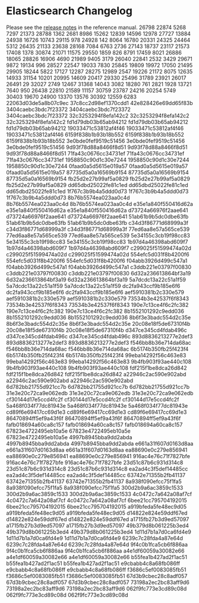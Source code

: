 # Elasticsearch Changelog

Please see the [release notes](https://www.elastic.co/guide/en/elasticsearch/reference/current/es-release-notes.html) in the reference manual.
26798
22874
5268
7297
21373
28788
1362
2681
8986
15262
12839
14596
12978
27727
13884
24938
16726
10743
29115
978
24928
142
8064
16780
20331
24325
24464
5312
26435
21133
23638
28168
7084
6763
2736
27143
18737
23117
21573
17408
1378
30874
21071
11575
29550
1859
826
8791
17459
8021
26886
18065
28826
16906
4690
21989
9405
3179
26040
22841
2532
3429
29671
9872
19134
996
28527
22547
19033
7830
25845
19809
19972
17050
21495
29905
18244
5822
17127
12287
28275
12989
2547
19226
21172
8075
12635
14933
31154
10201
20995
14609
20417
29330
25496
31789
23921
26017
26491
29
32027
2749
12467
31368
14043
3082
18280
761
2821
1928
13721
7640
950
26438
22810
21589
11157
30759
23787
24216
20254
5749
30403
19670
24900
13370
13576
30392
12559
6283
22063d03de5a8b07c9ec
37c8cc2d98ef1370cdd1
42e828426e69dd65f83b
3404caebc3bdc7f23372
3404caebc3bdc7f23372
3404caebc3bdc7f23372
32c3253294f8efa142c2
32c3253294f8efa142c2
32c3253294f8efa142c2
fd1d79db03b65ab94212
fd1d79db03b65ab94212
fd1d79db03b65ab94212
19033471c53812af4f46
19033471c53812af4f46
19033471c53812af4f46
6159f838b1b93b18b552
6159f838b1b93b18b552
6159f838b1b93b18b552
3e0bde0fef9519c51456
3e0bde0fef9519c51456
3e0bde0fef9519c51456
9d93f78d88a8466f8d51
9d93f78d88a8466f8d51
9d93f78d88a8466f8d51
71fa43c0676cc34731ef
71fa43c0676cc34731ef
71fa43c0676cc34731ef
1958850c90d1c30e7244
1958850c90d1c30e7244
1958850c90d1c30e7244
0faad0a5d5615e019a57
0faad0a5d5615e019a57
0faad0a5d5615e019a57
87735d5a0a16569b9154
87735d5a0a16569b9154
87735d5a0a16569b9154
fb25d2e27b99af5a0829
fb25d2e27b99af5a0829
fb25d2e27b99af5a0829
dd65dbd25022fe81c1ed
dd65dbd25022fe81c1ed
dd65dbd25022fe81c1ed
1f767c3b9b4a5ddd0d73
1f767c3b9b4a5ddd0d73
1f767c3b9b4a5ddd0d73
8b76b5574ea023aa0c4d
8b76b5574ea023aa0c4d
8b76b5574ea023aa0c4d
e35e1a840f550416d62a
e35e1a840f550416d62a
e35e1a840f550416d62a
d73724a66976f2aae641
d73724a66976f2aae641
d73724a66976f2aae641
51ab61b9b5dc0dbe63fb
51ab61b9b5dc0dbe63fb
51ab61b9b5dc0dbe63fb
c34d3f86771d68999a3f
c34d3f86771d68999a3f
c34d3f86771d68999a3f
77ed6aa8e57a565ce539
77ed6aa8e57a565ce539
77ed6aa8e57a565ce539
5e34155c3cb19f98cc83
5e34155c3cb19f98cc83
5e34155c3cb19f98cc83
1b97d4a46398abd609f7
1b97d4a46398abd609f7
1b97d4a46398abd609f7
c299025f51599474a02d
c299025f51599474a02d
c299025f51599474a02d
554efc5d031f8b4200f6
554efc5d031f8b4200f6
554efc5d031f8b4200f6
f04abb3926d499c547a1
f04abb3926d499c547a1
f04abb3926d499c547a1
c3ddb221e03797f00830
c3ddb221e03797f00830
c3ddb221e03797f00830
6d32a236613864bf3a19
6d32a236613864bf3a19
6d32a236613864bf3a19
5a7dcdc13a22c51a1f59
5a7dcdc13a22c51a1f59
5a7dcdc13a22c51a1f59
dc2fa943ccf9b185e6f6
dc2fa943ccf9b185e6f6
dc2fa943ccf9b185e6f6
aef5910381b2c330e579
aef5910381b2c330e579
aef5910381b2c330e579
73534b3e42537f6f8343
73534b3e42537f6f8343
73534b3e42537f6f8343
190e7c13ce4f6c2fc382
190e7c13ce4f6c2fc382
190e7c13ce4f6c2fc382
8b1552101292c9edd036
8b1552101292c9edd036
8b1552101292c9edd036
8b6f3e3badc554d2c35e
8b6f3e3badc554d2c35e
8b6f3e3badc554d2c35e
20c08e18f5de67310f4b
20c08e18f5de67310f4b
20c08e18f5de67310f4b
d347ce345cd4fdab496c
d347ce345cd4fdab496c
d347ce345cd4fdab496c
893d8836213277e2def3
893d8836213277e2def3
893d8836213277e2def3
f546bb8b36e714da68ac
f546bb8b36e714da68ac
f546bb8b36e714da68ac
6b5174b350fb25f423f4
6b5174b350fb25f423f4
6b5174b350fb25f423f4
99eba14292f56c463e83
99eba14292f56c463e83
99eba14292f56c463e83
9b4fb903f93ae440c108
9b4fb903f93ae440c108
9b4fb903f93ae440c108
fdf215f1be8dca26d842
fdf215f1be8dca26d842
fdf215f1be8dca26d842
a22946c2ac590e902abd
a22946c2ac590e902abd
a22946c2ac590e902abd
6d782bb21755d921cc7b
6d782bb21755d921cc7b
6d782bb21755d921cc7b
31e3e20c72ca9e062edb
31e3e20c72ca9e062edb
31e3e20c72ca9e062edb
cf30144d17e5ccd4fc2f
cf30144d17e5ccd4fc2f
cf30144d17e5ccd4fc2f
5a468f034f77dc81943e
5a468f034f77dc81943e
5a468f034f77dc81943e
cd89f6e69417cc69d1e3
cd89f6e69417cc69d1e3
cd89f6e69417cc69d1e3
86470894ff5ef9a43f6f
86470894ff5ef9a43f6f
86470894ff5ef9a43f6f
fafb018694a60ca8c157
fafb018694a60ca8c157
fafb018694a60ca8c157
67823e4722495eb10a5e
67823e4722495eb10a5e
67823e4722495eb10a5e
4997b8945bba9dd2abda
4997b8945bba9dd2abda
4997b8945bba9dd2abda
e661a31f607d0163d8aa
e661a31f607d0163d8aa
e661a31f607d0163d8aa
ea88690e0c279e856941
ea88690e0c279e856941
ea88690e0c279e856941
916ac4e76c71f7827bfe
916ac4e76c71f7827bfe
916ac4e76c71f7827bfe
23d51c87b6c931d314c8
23d51c87b6c931d314c8
23d51c87b6c931d314c8
ea2ad4c3f5def14485cc
ea2ad4c3f5def14485cc
ea2ad4c3f5def14485cc
63742e71355b2fb41137
63742e71355b2fb41137
63742e71355b2fb41137
8a938f090efcc75f1fa5
8a938f090efcc75f1fa5
8a938f090efcc75f1fa5
300d2b9a6ac3859c1533
300d2b9a6ac3859c1533
300d2b9a6ac3859c1533
4c0472c7a642a08af7cf
4c0472c7a642a08af7cf
4c0472c7a642a08af7cf
6bee21cc795704192015
6bee21cc795704192015
6bee21cc795704192015
a919bfeda5fe48ec9d05
a919bfeda5fe48ec9d05
a919bfeda5fe48ec9d05
d14822e824e59ddf67ed
d14822e824e59ddf67ed
d14822e824e59ddf67ed
a1715fb27b3d9ed57097
a1715fb27b3d9ed57097
a1715fb27b3d9ed57097
49b379d8b061225b3ed4
49b379d8b061225b3ed4
49b379d8b061225b3ed4
1d11d7b1a7d0ca6fd4e9
1d11d7b1a7d0ca6fd4e9
1d11d7b1a7d0ca6fd4e9
6239c7c28fda4a87e64d
6239c7c28fda4a87e64d
6239c7c28fda4a87e64d
9f4c0b1fca5cb6f886aa
9f4c0b1fca5cb6f886aa
9f4c0b1fca5cb6f886aa
a4e1df60059a30082e66
a4e1df60059a30082e66
a4e1df60059a30082e66
b55fea1b427ad2f1ac51
b55fea1b427ad2f1ac51
b55fea1b427ad2f1ac51
e9cbabb4c8a68fb086ff
e9cbabb4c8a68fb086ff
e9cbabb4c8a68fb086ff
f3686c5ef0083085fb51
f3686c5ef0083085fb51
f3686c5ef0083085fb51
67d3b9cbec28c8adf057
67d3b9cbec28c8adf057
67d3b9cbec28c8adf057
73198a2ec2bc83aff9d6
73198a2ec2bc83aff9d6
73198a2ec2bc83aff9d6
062f9fc773e3cd89c08d
062f9fc773e3cd89c08d
062f9fc773e3cd89c08d
